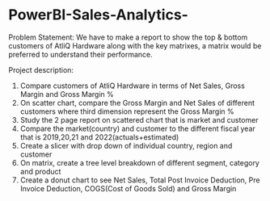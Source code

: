# PowerBI-Sales-Analytics-
Problem Statement: We have to make a report to show the top & bottom customers of AtliQ Hardware along with the key matrixes, a matrix would be preferred to understand their performance. 

Project description:
1) Compare customers of AtliQ Hardware in terms of Net Sales, Gross Margin and Gross Margin %
2) On scatter chart, compare the Gross Margin and Net Sales of different customers where third dimension represent the Gross Margin %
3) Study the 2 page report on scattered chart that is market and customer 
4) Compare the market(country) and customer to the different fiscal year that is 2019,20,21 and 2022(actuals+estimated) 
5) Create a slicer with drop down of individual country, region and customer 
6) On matrix, create a tree level breakdown of different segment, category and product 
7) Create a donut chart to see Net Sales, Total Post Invoice Deduction, Pre Invoice Deduction, COGS(Cost of Goods Sold) and Gross Margin
